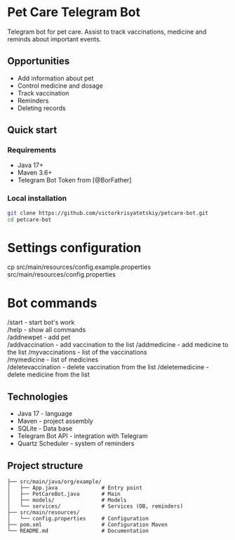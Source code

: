 # Pet Care Telegram Bot
Telegram bot for pet care. Assist to track vaccinations, medicine and reminds about important events.
## Opportunities
- Add information about pet
- Control medicine and dosage
- Track vaccination
- Reminders
- Deleting records
## Quick start
### Requirements
- Java 17+
- Maven 3.6+
- Telegram Bot Token from [@BorFather]
### Local installation
```bash
git clone https://github.com/victorkrisyatetskiy/petcare-bot.git
cd petcare-bot
```

# Settings configuration
cp src/main/resources/config.example.properties src/main/resources/config.properties
# Bot commands
/start - start bot's work  
/help - show all commands  
/addnewpet - add pet  
/addvaccination - add vaccination to the list
/addmedicine - add medicine to the list
/myvaccinations - list of the vaccinations  
/mymedicine - list of medicines  
/deletevaccination - delete vaccination from the list
/deletemedicine - delete medicine from the list  
## Technologies
- Java 17 - language
- Maven - project assembly
- SQLite - Data base
- Telegram Bot API - integration with Telegram
- Quartz Scheduler - system of reminders
## Project structure
```petcare-bot/
├── src/main/java/org/example/
│   ├── App.java              # Entry point
│   ├── PetCareBot.java       # Main
│   ├── models/               # Models
│   └── services/             # Services (DB, reminders)
├── src/main/resources/
│   └── config.properties     # Configuration
├── pom.xml                   # Configuration Maven
└── README.md                 # Documentation
```
